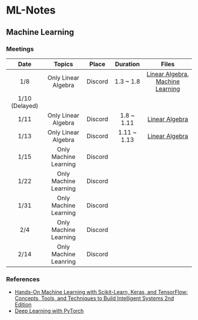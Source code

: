# ML-Notes

## Machine Learning

### Meetings

|      Date      |         Topics        |  Place  |   Duration  |                                                                                                                 Files                                                                                                                |
|:--------------:|:---------------------:|:-------:|:-----------:|:------------------------------------------------------------------------------------------------------------------------------------------------------------------------------------------------------------------------------------:|
|       1/8      |  Only Linear Algebra  | Discord |  1.3 ~ 1.8  | [Linear Algebra](https://github.com/enfycius/ML-Notes/blob/main/Linear%20Algebra/1.8/Linear_Algebra__1_8_.pdf), [Machine Learning](https://github.com/enfycius/ML-Notes/blob/main/Machine%20Learning/1.8/Machine_Learning__1_8_.pdf) |
| 1/10 (Delayed) |                       |         |             |                                                                                                                                                                                                                                      |
|      1/11      |  Only Linear Algebra  | Discord |  1.8 ~ 1.11 |                                                           [Linear Algebra](https://github.com/enfycius/ML-Notes/blob/main/Linear%20Algebra/1.11/Linear_Algebra__1_11_.pdf)                                                           |
|      1/13      |  Only Linear Algebra  | Discord | 1.11 ~ 1.13 |                                                           [Linear Algebra](https://github.com/enfycius/ML-Notes/blob/main/Linear%20Algebra/1.13/Linear_Algebra__1_13_.pdf)                                                           |
|      1/15      | Only Machine Learning | Discord |             |                                                                                                                                                                                                                                      |
|      1/22      | Only Machine Learning | Discord |             |                                                                                                                                                                                                                                      |
|      1/31      | Only Machine Learning | Discord |             |                                                                                                                                                                                                                                      |
|       2/4      | Only Machine Learning | Discord |             |                                                                                                                                                                                                                                      |
|      2/14      | Only Machine Leanring | Discord |             |                                                                                                                                                                                                                                      |

### References

* [Hands-On Machine Learning with Scikit-Learn, Keras, and TensorFlow: Concepts, Tools, and Techniques to Build Intelligent Systems 2nd Edition](https://www.amazon.com/Hands-Machine-Learning-Scikit-Learn-TensorFlow/dp/1492032646)
* [Deep Learning with PyTorch](https://www.manning.com/books/deep-learning-with-pytorch)
